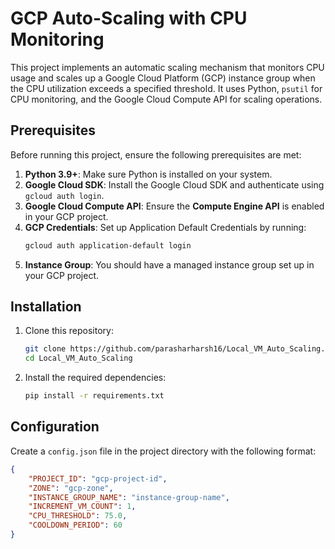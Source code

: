 # GCP Auto-Scaling with CPU Monitoring

This project implements an automatic scaling mechanism that monitors CPU usage and scales up a Google Cloud Platform (GCP) instance group when the CPU utilization exceeds a specified threshold. It uses Python, `psutil` for CPU monitoring, and the Google Cloud Compute API for scaling operations.

## Prerequisites

Before running this project, ensure the following prerequisites are met:

1. **Python 3.9+**: Make sure Python is installed on your system.
2. **Google Cloud SDK**: Install the Google Cloud SDK and authenticate using `gcloud auth login`.
3. **Google Cloud Compute API**: Ensure the **Compute Engine API** is enabled in your GCP project.
4. **GCP Credentials**: Set up Application Default Credentials by running:
    ```bash
    gcloud auth application-default login
    ```
5. **Instance Group**: You should have a managed instance group set up in your GCP project.

## Installation

1. Clone this repository:
    ```bash
    git clone https://github.com/parasharharsh16/Local_VM_Auto_Scaling.git
    cd Local_VM_Auto_Scaling
    ```

2. Install the required dependencies:
    ```bash
    pip install -r requirements.txt
    ```

## Configuration

Create a `config.json` file in the project directory with the following format:

```json
{
    "PROJECT_ID": "gcp-project-id",
    "ZONE": "gcp-zone",
    "INSTANCE_GROUP_NAME": "instance-group-name",
    "INCREMENT_VM_COUNT": 1,
    "CPU_THRESHOLD": 75.0,
    "COOLDOWN_PERIOD": 60
}
